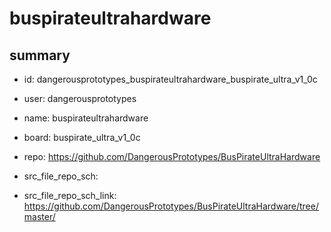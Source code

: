 # buspirateultrahardware
 
## summary 
* id: dangerousprototypes_buspirateultrahardware_buspirate_ultra_v1_0c
* user: dangerousprototypes
* name: buspirateultrahardware
* board: buspirate_ultra_v1_0c
* repo: https://github.com/DangerousPrototypes/BusPirateUltraHardware



* src_file_repo_sch: 
* src_file_repo_sch_link: https://github.com/DangerousPrototypes/BusPirateUltraHardware/tree/master/






